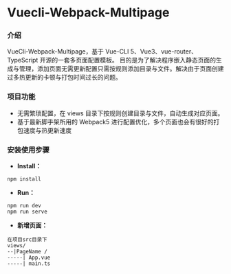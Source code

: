 # Vuecli-Webpack-Multipage

### 介绍

VueCli-Webpack-Multipage，基于 Vue-CLI 5、Vue3、vue-router、TypeScript 开源的一套多页面配置模板。
目的是为了解决程序嵌入静态页面的生成与管理，添加页面无需更新配置只需按规则添加目录与文件。解决由于页面创建过多热更新的卡顿与打包时间过长的问题。

### 项目功能

- 无需繁琐配置，在 views 目录下按规则创建目录与文件，自动生成对应页面。
- 基于最新脚手架所用的 Webpack5 进行配置优化，多个页面也会有很好的打包速度与热更新速度

### 安装使用步骤

- **Install：**

```text
npm install
```

- **Run：**

```text
npm run dev
npm run serve
```

- **新增页面：**

```text
在项目src目录下
views/
--|PageName /
-----| App.vue
-----| main.ts
```
